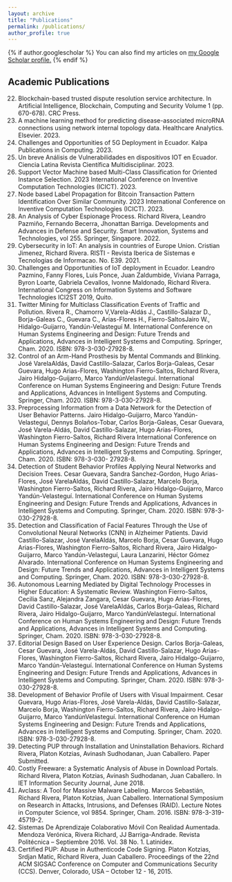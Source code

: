 ```yaml
---
layout: archive
title: "Publications"
permalink: /publications/
author_profile: true
---
```


{% if author.googlescholar %}
  You can also find my articles on <u><a href="{{author.googlescholar}}">my Google Scholar profile</a>.</u>
{% endif %}

<!-- {% include base_path %}

{% for post in site.publications reversed %}
  {% include archive-single.html %}
{% endfor %} -->

## Academic Publications
22. Blockchain-based trusted dispute resolution service architecture. In Artificial Intelligence, Blockchain, Computing and Security Volume 1 (pp. 670-678). CRC Press.
21. A machine learning method for predicting disease-associated microRNA connections using network internal topology data. Healthcare Analytics. Elsevier. 2023.
20. Challenges and Opportunities of 5G Deployment in Ecuador. Kalpa Publications in Computing. 2023.
19. Un breve Análisis de Vulnerabilidades en dispositivos IOT en Ecuador. Ciencia Latina Revista Científica Multidisciplinar. 2023.
18. Support Vector Machine based Multi-Class Classification for Oriented Instance Selection. 2023 International Conference on Inventive Computation Technologies (ICICT). 2023.
17. Node based Label Propagation for Bitcoin Transaction Pattern Identification Over Similar Community. 2023 International Conference on Inventive Computation Technologies (ICICT). 2023.
16. An Analysis of Cyber Espionage Process. Richard Rivera, Leandro Pazmiño, Fernando Becerra, Jhonattan Barriga. Developments and Advances in Defense and Security. Smart Innovation, Systems and Technologies, vol 255. Springer, Singapore. 2022.
15. Cybersecurity in IoT: An analysis in countries of Europe Union. Cristian Jimenez, Richard Rivera. RISTI - Revista Iberica de Sistemas e Tecnologias de Informacao. No. E39. 2021.
14. Challenges and Opportunities of IoT deployment in Ecuador. Leandro Pazmino, Fanny Flores, Luis Ponce, Juan Zaldumbide, Viviana Parraga, Byron Loarte, Gabriela Cevallos, Ivonne Maldonado, Richard Rivera. International Congress on Information Systems and Software Technologies ICI2ST 2019, Quito.  
13. Twitter Mining for Multiclass Classification Events of Traffic and Pollution. Rivera R., Chamorro V,Varela-Aldás J., Castillo-Salazar D., Borja-Galeas C., Guevara C., Arias-Flores H., Fierro-SaltosJairo W., Hidalgo-Guijarro, Yandún-Velasteguí M. International Conference on Human Systems Engineering and Design: Future Trends and Applications, Advances in Intelligent Systems and Computing. Springer, Cham. 2020. ISBN: 978-3-030-27928-8.  
12. Control of an Arm-Hand Prosthesis by Mental Commands and Blinking. José VarelaAldás, David Castillo-Salazar, Carlos Borja-Galeas, Cesar Guevara, Hugo Arias-Flores, Washington Fierro-Saltos, Richard Rivera, Jairo Hidalgo-Guijarro, Marco YandúnVelasteguí. International Conference on Human Systems Engineering and Design: Future Trends and Applications, Advances in Intelligent Systems and Computing. Springer, Cham. 2020. ISBN: 978-3-030-27928-8.  
11. Preprocessing Information from a Data Network for the Detection of User Behavior Patterns. Jairo Hidalgo-Guijarro, Marco Yandún-Velasteguí, Dennys Bolaños-Tobar, Carlos Borja-Galeas, Cesar Guevara, José Varela-Aldás, David Castillo-Salazar, Hugo Arias-Flores, Washington Fierro-Saltos, Richard Rivera International Conference on Human Systems Engineering and Design: Future Trends and Applications, Advances in Intelligent Systems and Computing. Springer, Cham. 2020. ISBN: 978-3-030- 27928-8. 
10. Detection of Student Behavior Profiles Applying Neural Networks and Decision Trees. Cesar Guevara, Sandra Sanchez-Gordon, Hugo Arias-Flores, José VarelaAldás, David Castillo-Salazar, Marcelo Borja, Washington Fierro-Saltos, Richard Rivera, Jairo Hidalgo-Guijarro, Marco Yandún-Velasteguí. International Conference on Human Systems Engineering and Design: Future Trends and Applications, Advances in Intelligent Systems and Computing. Springer, Cham. 2020. ISBN: 978-3-030-27928-8.  
9. Detection and Classification of Facial Features Through the Use of Convolutional Neural Networks (CNN) in Alzheimer Patients. David Castillo-Salazar, José VarelaAldás, Marcelo Borja, Cesar Guevara, Hugo Arias-Flores, Washington Fierro-Saltos, Richard Rivera, Jairo Hidalgo-Guijarro, Marco Yandún-Velasteguí, Laura Lanzarini, Héctor Gómez Alvarado. International Conference on Human Systems Engineering and Design: Future Trends and Applications, Advances in Intelligent Systems and Computing. Springer, Cham. 2020. ISBN: 978-3-030-27928-8.  
8. Autonomous Learning Mediated by Digital Technology Processes in Higher Education: A Systematic Review. Washington Fierro-Saltos, Cecilia Sanz, Alejandra Zangara, Cesar Guevara, Hugo Arias-Flores, David Castillo-Salazar, José VarelaAldás, Carlos Borja-Galeas, Richard Rivera, Jairo Hidalgo-Guijarro, Marco YandúnVelasteguí. International Conference on Human Systems Engineering and Design: Future Trends and Applications, Advances in Intelligent Systems and Computing. Springer, Cham. 2020. ISBN: 978-3-030-27928-8.  
7. Editorial Design Based on User Experience Design. Carlos Borja-Galeas, Cesar Guevara, José Varela-Aldás, David Castillo-Salazar, Hugo Arias-Flores, Washington Fierro-Saltos, Richard Rivera, Jairo Hidalgo-Guijarro, Marco Yandún-Velasteguí. International Conference on Human Systems Engineering and Design: Future Trends and Applications, Advances in Intelligent Systems and Computing. Springer, Cham. 2020. ISBN: 978-3-030-27928-8.  
6. Development of Behavior Profile of Users with Visual Impairment. Cesar Guevara, Hugo Arias-Flores, José Varela-Aldás, David Castillo-Salazar, Marcelo Borja, Washington Fierro-Saltos, Richard Rivera, Jairo Hidalgo-Guijarro, Marco YandúnVelasteguí. International Conference on Human Systems Engineering and Design: Future Trends and Applications, Advances in Intelligent Systems and Computing. Springer, Cham. 2020. ISBN: 978-3-030-27928-8.  
5. Detecting PUP through Installation and Uninstallation Behaviors. Richard Rivera, Platon Kotzias, Avinash Sudhodanan, Juan Caballero. Paper Submitted. 
4. Costly Freeware: a Systematic Analysis of Abuse in Download Portals. Richard Rivera, Platon Kotzias, Avinash Sudhodanan, Juan Caballero. In IET Information Security Journal, June 2018. 
3. Avclass: A Tool for Massive Malware Labeling. Marcos Sebastián, Richard Rivera, Platon Kotzias, Juan Caballero. International Symposium on Research in Attacks, Intrusions, and Defenses (RAID). Lecture Notes in Computer Science, vol 9854. Springer, Cham. 2016. ISBN: 978-3-319-45719-2. 
2. Sistemas De Aprendizaje Colaborativo Móvil Con Realidad Aumentada. Mendoza Verónica, Rivera Richard, JJ Barriga-Andrade. Revista Politécnica – Septiembre 2016. Vol. 38 No. 1. Latinidex. 
1. Certified PUP: Abuse in Authenticode Code Signing. Platon Kotzias, Srdjan Matic, Richard Rivera, Juan Caballero. Proceedings of the 22nd ACM SIGSAC Conference on Computer and Communications Security (CCS). Denver, Colorado, USA – October 12 - 16, 2015. 
